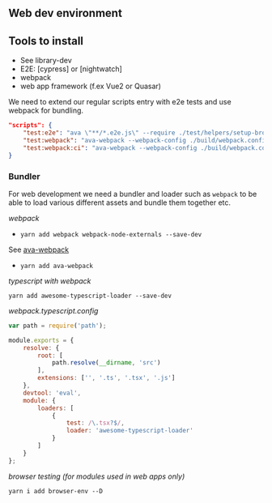 ## Web dev environment

## Tools to install
- See library-dev
- E2E: [cypress] or [nightwatch]
- webpack
- web app framework (f.ex Vue2 or Quasar)

We need to extend our regular scripts entry with e2e tests and use webpack for bundling.

```json
"scripts": {
    "test:e2e": "ava \"**/*.e2e.js\" --require ./test/helpers/setup-browser-env.js",
    "test:webpack": "ava-webpack --webpack-config ./build/webpack.config-test.js --polyfill babel-polyfill --clean",
    "test:webpack:ci": "ava-webpack --webpack-config ./build/webpack.config-test.js --polyfill babel-polyfill --clean --tap"
}
```

### Bundler

For web development we need a bundler and loader such as `webpack` to be able to load various different assets and bundle them together etc.

*webpack*
- `yarn add webpack webpack-node-externals --save-dev`

See [ava-webpack](https://github.com/thrandre/ava-webpack)

- `yarn add ava-webpack`

*typescript with webpack*

`yarn add awesome-typescript-loader --save-dev`

*webpack.typescript.config*

```js
var path = require('path');

module.exports = {
    resolve: {
        root: [
            path.resolve(__dirname, 'src')
        ],
        extensions: ['', '.ts', '.tsx', '.js']
    },
    devtool: 'eval',
    module: {
        loaders: [
            {
                test: /\.tsx?$/,
                loader: 'awesome-typescript-loader'
            }
        ]
    }
};
```

*browser testing (for modules used in web apps only)*

`yarn i add browser-env --D`
